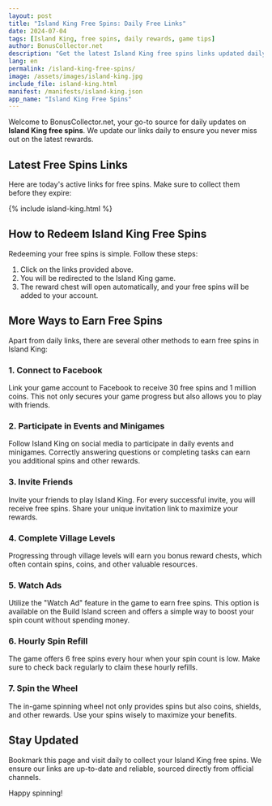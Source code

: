 ```yaml
---
layout: post
title: "Island King Free Spins: Daily Free Links"
date: 2024-07-04
tags: [Island King, free spins, daily rewards, game tips]
author: BonusCollector.net
description: "Get the latest Island King free spins links updated daily. Learn how to maximize your rewards in Island King with our comprehensive guide."
lang: en
permalink: /island-king-free-spins/
image: /assets/images/island-king.jpg
include_file: island-king.html
manifest: /manifests/island-king.json
app_name: "Island King Free Spins"
---
```


Welcome to BonusCollector.net, your go-to source for daily updates on **Island King free spins**. We update our links daily to ensure you never miss out on the latest rewards.

## Latest Free Spins Links

Here are today's active links for free spins. Make sure to collect them before they expire:

{% include island-king.html %}

## How to Redeem Island King Free Spins

Redeeming your free spins is simple. Follow these steps:

1. Click on the links provided above.
2. You will be redirected to the Island King game.
3. The reward chest will open automatically, and your free spins will be added to your account.

## More Ways to Earn Free Spins

Apart from daily links, there are several other methods to earn free spins in Island King:

### 1. Connect to Facebook

Link your game account to Facebook to receive 30 free spins and 1 million coins. This not only secures your game progress but also allows you to play with friends.

### 2. Participate in Events and Minigames

Follow Island King on social media to participate in daily events and minigames. Correctly answering questions or completing tasks can earn you additional spins and other rewards.

### 3. Invite Friends

Invite your friends to play Island King. For every successful invite, you will receive free spins. Share your unique invitation link to maximize your rewards.

### 4. Complete Village Levels

Progressing through village levels will earn you bonus reward chests, which often contain spins, coins, and other valuable resources.

### 5. Watch Ads

Utilize the "Watch Ad" feature in the game to earn free spins. This option is available on the Build Island screen and offers a simple way to boost your spin count without spending money.

### 6. Hourly Spin Refill

The game offers 6 free spins every hour when your spin count is low. Make sure to check back regularly to claim these hourly refills.

### 7. Spin the Wheel

The in-game spinning wheel not only provides spins but also coins, shields, and other rewards. Use your spins wisely to maximize your benefits.

## Stay Updated

Bookmark this page and visit daily to collect your Island King free spins. We ensure our links are up-to-date and reliable, sourced directly from official channels.

Happy spinning!